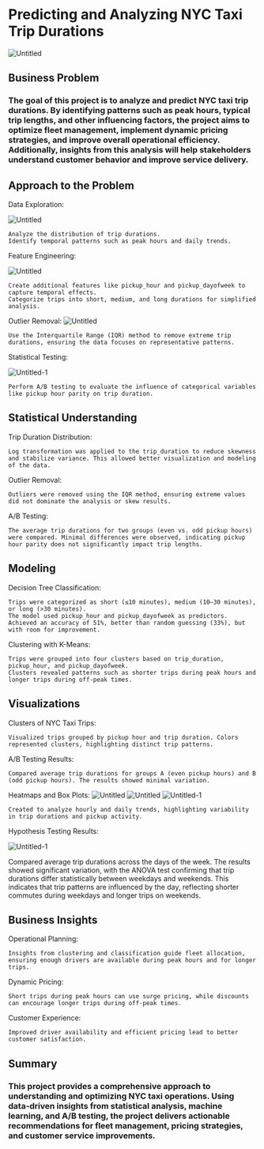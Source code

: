 # Predicting and Analyzing NYC Taxi Trip Durations

![Untitled](https://github.com/user-attachments/assets/1c2b5644-8bab-40c9-b2fa-be2267051c34)


## Business Problem

### The goal of this project is to analyze and predict NYC taxi trip durations. By identifying patterns such as peak hours, typical trip lengths, and other influencing factors, the project aims to optimize fleet management, implement dynamic pricing strategies, and improve overall operational efficiency. Additionally, insights from this analysis will help stakeholders understand customer behavior and improve service delivery.

## Approach to the Problem

Data Exploration:

![Untitled](https://github.com/user-attachments/assets/f4372c8e-c4d5-437f-b85f-56ec6e7d460b)


    Analyze the distribution of trip durations.
    Identify temporal patterns such as peak hours and daily trends.

Feature Engineering:

![Untitled](https://github.com/user-attachments/assets/f481a07c-2ea2-4da3-b5da-b23168015fd1)


    Create additional features like pickup_hour and pickup_dayofweek to capture temporal effects.
    Categorize trips into short, medium, and long durations for simplified analysis.

Outlier Removal:
![Untitled](https://github.com/user-attachments/assets/6e8b59fc-774a-4dbe-84bd-5d1a2097af2f)


    Use the Interquartile Range (IQR) method to remove extreme trip durations, ensuring the data focuses on representative patterns.

Statistical Testing:

![Untitled-1](https://github.com/user-attachments/assets/b665a328-052c-42fb-8115-5cc41881a8e8)


    Perform A/B testing to evaluate the influence of categorical variables like pickup hour parity on trip duration.

    

## Statistical Understanding

Trip Duration Distribution:

    Log transformation was applied to the trip_duration to reduce skewness and stabilize variance. This allowed better visualization and modeling of the data.

Outlier Removal:

    Outliers were removed using the IQR method, ensuring extreme values did not dominate the analysis or skew results.

A/B Testing:

    The average trip durations for two groups (even vs. odd pickup hours) were compared. Minimal differences were observed, indicating pickup hour parity does not significantly impact trip lengths.

## Modeling
Decision Tree Classification:

    Trips were categorized as short (≤10 minutes), medium (10–30 minutes), or long (>30 minutes).
    The model used pickup_hour and pickup_dayofweek as predictors.
    Achieved an accuracy of 51%, better than random guessing (33%), but with room for improvement.

Clustering with K-Means:

    Trips were grouped into four clusters based on trip_duration, pickup_hour, and pickup_dayofweek.
    Clusters revealed patterns such as shorter trips during peak hours and longer trips during off-peak times.

## Visualizations

Clusters of NYC Taxi Trips:

    Visualized trips grouped by pickup hour and trip duration. Colors represented clusters, highlighting distinct trip patterns.

A/B Testing Results:

    Compared average trip durations for groups A (even pickup hours) and B (odd pickup hours). The results showed minimal variation.

Heatmaps and Box Plots:
![Untitled](https://github.com/user-attachments/assets/87e14095-a42b-4ab4-978a-55c6e707d9fb)
![Untitled](https://github.com/user-attachments/assets/d6243d5f-4093-4bfa-accd-f63978458fc7)
![Untitled-1](https://github.com/user-attachments/assets/5c54f54f-57a2-42ca-bb67-8d36bb7092b7)



    Created to analyze hourly and daily trends, highlighting variability in trip durations and pickup activity.

Hypothesis Testing Results:

![Untitled-1](https://github.com/user-attachments/assets/aa0c4787-3170-4b38-9bdc-b33c360b1bf8)

Compared average trip durations across the days of the week. The results showed significant variation, with the ANOVA test confirming that trip durations differ statistically between weekdays and weekends. This indicates that trip patterns are influenced by the day, reflecting shorter commutes during weekdays and longer trips on weekends.

## Business Insights 

Operational Planning:

    Insights from clustering and classification guide fleet allocation, ensuring enough drivers are available during peak hours and for longer trips.

Dynamic Pricing:

    Short trips during peak hours can use surge pricing, while discounts can encourage longer trips during off-peak times.

Customer Experience:

    Improved driver availability and efficient pricing lead to better customer satisfaction.

## Summary
### This project provides a comprehensive approach to understanding and optimizing NYC taxi operations. Using data-driven insights from statistical analysis, machine learning, and A/B testing, the project delivers actionable recommendations for fleet management, pricing strategies, and customer service improvements.


